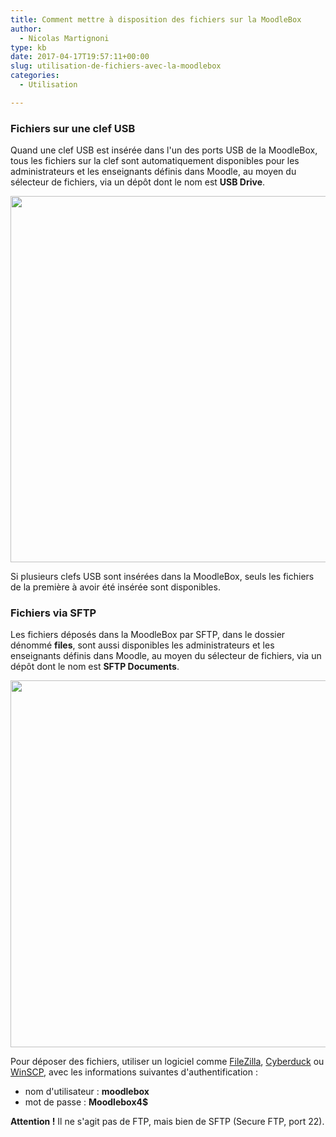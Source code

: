 ```yaml
---
title: Comment mettre à disposition des fichiers sur la MoodleBox
author:
  - Nicolas Martignoni
type: kb
date: 2017-04-17T19:57:11+00:00
slug: utilisation-de-fichiers-avec-la-moodlebox
categories:
  - Utilisation

---
```

### Fichiers sur une clef USB

Quand une clef USB est insérée dans l'un des ports USB de la MoodleBox, tous les fichiers sur la clef sont automatiquement disponibles pour les administrateurs et les enseignants définis dans Moodle, au moyen du sélecteur de fichiers, via un dépôt dont le nom est __USB Drive__.

<img class="alignnone size-full wp-image-474" src="https://moodlebox.net/fr/wp-content/uploads/sites/4/2017/04/ClefUSB.png" alt="" width="907" height="586" srcset="https://moodlebox.net/fr/wp-content/uploads/sites/4/2017/04/ClefUSB.png 907w, https://moodlebox.net/fr/wp-content/uploads/sites/4/2017/04/ClefUSB-300x194.png 300w, https://moodlebox.net/fr/wp-content/uploads/sites/4/2017/04/ClefUSB-768x496.png 768w" sizes="(max-width: 907px) 100vw, 907px" />

Si plusieurs clefs USB sont insérées dans la MoodleBox, seuls les fichiers de la première à avoir été insérée sont disponibles.

### Fichiers via SFTP

Les fichiers déposés dans la MoodleBox par SFTP, dans le dossier dénommé __files__, sont aussi disponibles les administrateurs et les enseignants définis dans Moodle, au moyen du sélecteur de fichiers, via un dépôt dont le nom est __SFTP Documents__.

<img class="alignnone size-full wp-image-476" src="https://moodlebox.net/fr/wp-content/uploads/sites/4/2017/04/FichiersSFTP.png" alt="" width="908" height="587" />

Pour déposer des fichiers, utiliser un logiciel comme [FileZilla][1], [Cyberduck][2] ou [WinSCP][3], avec les informations suivantes d'authentification :

  * nom d'utilisateur : __moodlebox__
  * mot de passe : __Moodlebox4$__

__Attention !__ Il ne s'agit pas de FTP, mais bien de SFTP (Secure FTP, port 22).

 [1]: https://filezilla-project.org/
 [2]: https://cyberduck.io/
 [3]: http://winscp.net/
